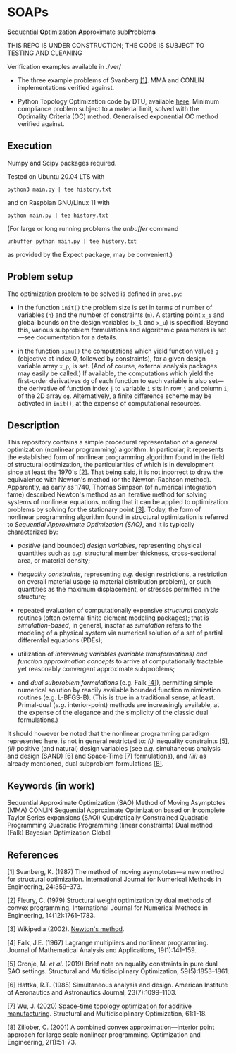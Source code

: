 # SOAPs
**S**equential **O**ptimization **A**pproximate sub**P**roblem**s**

THIS REPO IS UNDER CONSTRUCTION; THE CODE IS SUBJECT TO TESTING AND CLEANING

Verification examples available in ./ver/

- The three example problems of Svanberg [[1]](#9). MMA and CONLIN implementations verified against.

- Python Topology Optimization code by DTU, available [here](https://www.topopt.mek.dtu.dk/apps-and-software/topology-optimization-codes-written-in-python). Minimum compliance problem subject to a material limit, solved with the Optimality Criteria (OC) method. Generalised exponential OC method verified against.


## Execution

Numpy and Scipy packages required. 

Tested on Ubuntu 20.04 LTS with

`python3 main.py | tee history.txt`

and on Raspbian GNU/Linux 11 with

`python main.py | tee history.txt`

(For large or long running problems the *unbuffer* command 

`unbuffer python main.py | tee history.txt`

as provided by the Expect package, may be convenient.)

## Problem setup

The optimization problem to be solved is defined in `prob.py`:

- in the function `init()` the problem size is set in terms of number of variables (`n`) and the number of constraints (`m`). A starting point `x_i` and global bounds on the design variables (`x_l` and `x_u`) is specified. Beyond this, various subproblem formulations and algorithmic parameters is set&mdash;see documentation for a details.

- in the function `simu()` the computations which yield function values `g` (objective at index 0, followed by constraints), for a given design variable array `x_p`, is set. (And of course, external analysis packages may easily be called.) If available, the computations which yield the first-order derivatives `dg` of each function to each variable is also set&mdash;the derivative of function index `j` to variable `i` sits in row `j` and column `i`, of the 2D array `dg`. Alternatively, a finite difference scheme may be activated in `init()`, at the expense of computational resources.

## Description

This repository contains a simple procedural representation of a general optimization (nonlinear programming) algorithm. In particular, it represents the established form of nonlinear programming algorithm found in the field of structural optimization, the particularities of which is in development since at least the 1970´s [[2]](#1). That being said, it is not incorrect to draw the equivalence with Newton's method (or the Newton-Raphson method). Apparently, as early as 1740, Thomas Simpson (of numerical integration fame) described Newton's method as an iterative method for solving systems of nonlinear equations, noting that it can be applied to optimization problems by solving for the stationary point [[3]](#2). Today, the form of nonlinear programming algorithm found in structural optimization is referred to *Sequential Approximate Optimization (SAO)*, and it is typically characterized by:

- *positive* (and bounded) *design variables*, representing physical quantities such as *e.g.* structural member thickness, cross-sectional area, or material density;

- *inequality constraints*, representing *e.g.* design restrictions, a restriction on overall material usage (a material distribution problem), or such quantities as the maximum displacement, or stresses permitted in the structure;

- repeated evaluation of computationally expensive *structural analysis* routines (often external finite element modeling packages); that is *simulation-based*, in general, insofar as *simulation* refers to the modeling of a physical system via numerical solution of a set of partial differential equations (PDEs);

- utilization of *intervening variables (variable transformations) and function approximation concepts* to arrive at computationally tractable yet reasonably convergent approximate subproblems;

- and *dual subproblem formulations* (e.g. Falk [[4]](#3)), permitting simple numerical solution by readily available bounded function minimization routines (e.g. L-BFGS-B). (This is true in a traditional sense, at least. Primal-dual (*e.g.* interior-point) methods are increasingly available, at the expense of the elegance and the simplicity of the classic dual formulations.)

It should however be noted that the nonlinear programming paradigm represented here, is not in general restricted to: *(i)* inequality constraints [[5]](#4), *(ii)* positive (and natural) design variables (see *e.g.* simultaneous analysis and design (SAND) [[6]](#5) and Space-Time [[7]](#6) formulations), and *(iii)* as already mentioned, dual subproblem formulations [[8]](#7).

## Keywords (in work)

Sequential Approximate Optimization (SAO)
Method of Moving Asymptotes (MMA)
CONLIN
Sequential Approximate Optimization based on Incomplete Taylor Series expansions (SAOi)
Quadratically Constrained Quadratic Programming
Quadratic Programming (linear constraints)
Dual method (Falk)
Bayesian Optimization Global

## References
<a id="9">[1]</a>
Svanberg, K. (1987)
The method of moving asymptotes&mdash;a new method for structural optimization.
International Journal for Numerical Methods in Engineering, 24:359–373.

<a id="1">[2]</a>
Fleury, C. (1979)
Structural weight optimization by dual methods of convex programming.
International Journal for Numerical Methods in Engineering, 14(12):1761–1783.

<a id="2">[3]</a>
Wikipedia (2002).
[Newton's method](https://en.wikipedia.org/wiki/Newton%27s_method).

<a id="3">[4]</a>
Falk, J.E. (1967)
Lagrange multipliers and nonlinear programming.
Journal of Mathematical Analysis and Applications, 19(1):141–159.

<a id="4">[5]</a>
Cronje, M. *et al.* (2019)
Brief note on equality constraints in pure dual SAO settings.
Structural and Multidisciplinary Optimization, 59(5):1853–1861.

<a id="5">[6]</a>
Haftka, R.T. (1985) 
Simultaneous analysis and design. 
American Institute of Aeronautics and Astronautics Journal, 23(7):1099–1103.

<a id="6">[7]</a>
Wu, J. (2020) 
[Space-time topology optimization for additive manufacturing](https://doi.org/10.1007/s00158-019-02420-6). 
Structural and Multidisciplinary Optimization, 61:1-18.

<a id="7">[8]</a>
Zillober, C. (2001) 
A combined convex approximation&mdash;interior point approach for large scale
nonlinear programming. 
Optimization and Engineering, 2(1):51–73.
